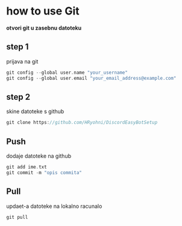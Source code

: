 # how to use **Git**
**otvori git u zasebnu datoteku**

## step 1
prijava na git
``` cpp
git config --global user.name "your_username"
git config --global user.email "your_email_address@example.com"
```

## step 2 
skine datoteke s github
``` cpp
git clone https://github.com/HRyohni/DiscordEasyBotSetup
``` 


## Push 
dodaje datoteke na github
``` cpp
git add ime.txt
git commit -m "opis commita"
```

## Pull
updaet-a datoteke na lokalno racunalo
``` cpp
git pull
```